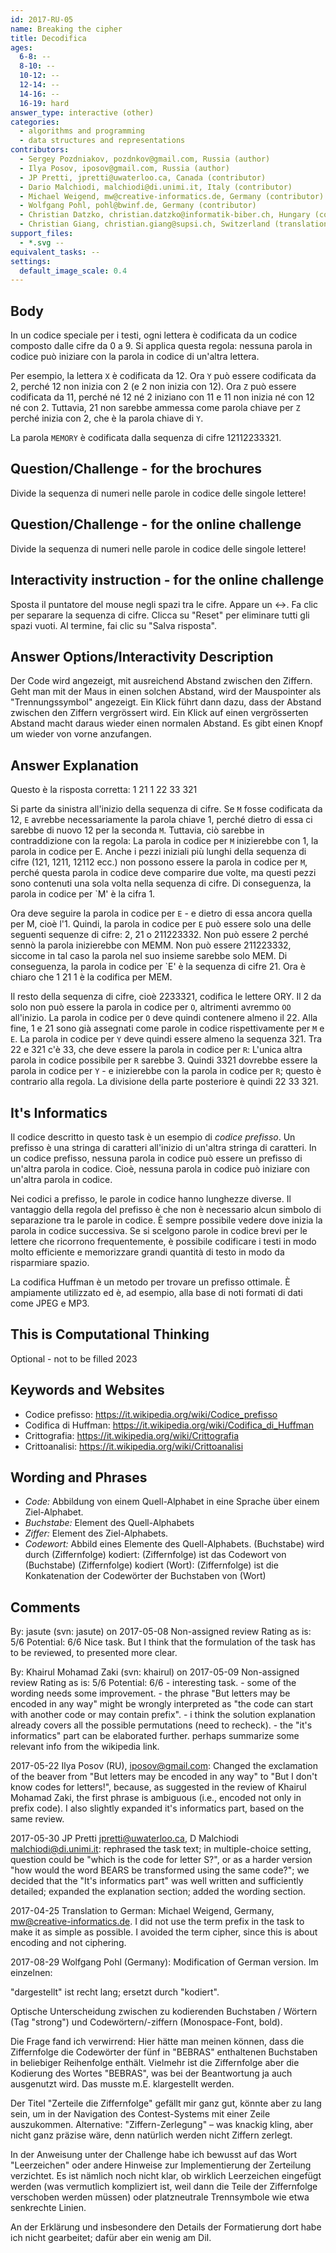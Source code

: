 ```yaml
---
id: 2017-RU-05
name: Breaking the cipher
title: Decodifica
ages:
  6-8: --
  8-10: --
  10-12: --
  12-14: --
  14-16: --
  16-19: hard
answer_type: interactive (other)
categories:
  - algorithms and programming
  - data structures and representations
contributors: 
  - Sergey Pozdniakov, pozdnkov@gmail.com, Russia (author)
  - Ilya Posov, iposov@gmail.com, Russia (author)
  - JP Pretti, jpretti@uwaterloo.ca, Canada (contributor)
  - Dario Malchiodi, malchiodi@di.unimi.it, Italy (contributor)
  - Michael Weigend, mw@creative-informatics.de, Germany (contributor)
  - Wolfgang Pohl, pohl@bwinf.de, Germany (contributor)
  - Christian Datzko, christian.datzko@informatik-biber.ch, Hungary (contributor)
  - Christian Giang, christian.giang@supsi.ch, Switzerland (translation from German into Italian)
support_files:
  - *.svg --
equivalent_tasks: --
settings:
  default_image_scale: 0.4
---
```



## Body

In un codice speciale per i testi, ogni lettera è codificata da un codice composto dalle cifre da 0 a 9.
Si applica questa regola: nessuna parola in codice può iniziare con la parola in codice di un'altra lettera.

Per esempio, la lettera `X` è codificata da 12. Ora `Y` può essere codificata da 2, perché 12 non inizia con 2 (e 2 non inizia con 12). Ora `Z` può essere codificata da 11, perché né 12 né 2 iniziano con 11 e 11 non inizia né con 12 né con 2. Tuttavia, 21 non sarebbe ammessa come parola chiave per `Z` perché inizia con 2, che è la parola chiave di `Y`.

La parola `MEMORY` è codificata dalla sequenza di cifre 12112233321.

## Question/Challenge - for the brochures

Divide la sequenza di numeri nelle parole in codice delle singole lettere!

## Question/Challenge - for the online challenge

Divide la sequenza di numeri nelle parole in codice delle singole lettere!

## Interactivity instruction - for the online challenge

Sposta il puntatore del mouse negli spazi tra le cifre. Appare un <->. Fa clic per separare la sequenza di cifre. Clicca su "Reset" per eliminare tutti gli spazi vuoti. Al termine, fai clic su "Salva risposta".

## Answer Options/Interactivity Description

Der Code wird angezeigt, mit ausreichend Abstand zwischen den Ziffern.  Geht man mit der Maus in einen solchen Abstand, wird der Mauspointer als "Trennungssymbol" angezeigt.  Ein Klick führt dann dazu, dass der Abstand zwischen den Ziffern vergrössert wird.  Ein Klick auf einen vergrösserten Abstand macht daraus wieder einen normalen Abstand. Es gibt einen Knopf um wieder von vorne anzufangen.


## Answer Explanation

Questo è la risposta corretta: 1 21 1 22 33 321

Si parte da sinistra all'inizio della sequenza di cifre. Se `M` fosse codificata da 12, `E` avrebbe necessariamente la parola chiave 1, perché dietro di essa ci sarebbe di nuovo 12 per la seconda `M`. Tuttavia, ciò sarebbe in contraddizione con la regola: La parola in codice per `M` inizierebbe con 1, la parola in codice per E. Anche i pezzi iniziali più lunghi della sequenza di cifre (121, 1211, 12112 ecc.) non possono essere la parola in codice per `M`, perché questa parola in codice deve comparire due volte, ma questi pezzi sono contenuti una sola volta nella sequenza di cifre. Di conseguenza, la parola in codice per `M' è la cifra 1.

Ora deve seguire la parola in codice per `E` - e dietro di essa ancora quella per M, cioè l'1. Quindi, la parola in codice per `E` può essere solo una delle seguenti sequenze di cifre: 2, 21 o 211223332. Non può essere 2 perché sennò la parola inizierebbe con MEMM. Non può essere 211223332, siccome in tal caso la parola nel suo insieme sarebbe solo MEM. Di conseguenza, la parola in codice per `E' è la sequenza di cifre 21. Ora è chiaro che 1 21 1 è la codifica per MEM.

Il resto della sequenza di cifre, cioè 2233321, codifica le lettere ORY. Il 2 da solo non può essere la parola in codice per `O`, altrimenti avremmo `OO` all'inizio. La parola in codice per `O` deve quindi contenere almeno il 22. Alla fine, 1 e 21 sono già assegnati come parole in codice rispettivamente per `M` e `E`. La parola in codice per `Y` deve quindi essere almeno la sequenza 321. Tra 22 e 321 c'è 33, che deve essere la parola in codice per `R`: L'unica altra parola in codice possibile per `R` sarebbe 3. Quindi 3321 dovrebbe essere la parola in codice per `Y` - e inizierebbe con la parola in codice per `R`; questo è contrario alla regola. La divisione della parte posteriore è quindi 22 33 321.


## It's Informatics

Il codice descritto in questo task è un esempio di _codice prefisso_. Un prefisso è una stringa di caratteri all'inizio di un'altra stringa di caratteri. In un codice prefisso, nessuna parola in codice può essere un prefisso di un'altra parola in codice. Cioè, nessuna parola in codice può iniziare con un'altra parola in codice.

Nei codici a prefisso, le parole in codice hanno lunghezze diverse. Il vantaggio della regola del prefisso è che non è necessario alcun simbolo di separazione tra le parole in codice. È sempre possibile vedere dove inizia la parola in codice successiva. Se si scelgono parole in codice brevi per le lettere che ricorrono frequentemente, è possibile codificare i testi in modo molto efficiente e memorizzare grandi quantità di testo in modo da risparmiare spazio.

La codifica Huffman è un metodo per trovare un prefisso ottimale. È ampiamente utilizzato ed è, ad esempio, alla base di noti formati di dati come JPEG e MP3.

## This is Computational Thinking

Optional - not to be filled 2023

## Keywords and Websites

- Codice prefisso: https://it.wikipedia.org/wiki/Codice_prefisso 
- Codifica di Huffman: https://it.wikipedia.org/wiki/Codifica_di_Huffman
- Crittografia: https://it.wikipedia.org/wiki/Crittografia
- Crittoanalisi: https://it.wikipedia.org/wiki/Crittoanalisi

## Wording and Phrases

- _Code:_ Abbildung von einem Quell-Alphabet in eine Sprache über einem Ziel-Alphabet.
- _Buchstabe:_ Element des Quell-Alphabets
- _Ziffer:_ Element des Ziel-Alphabets.
- _Codewort:_ Abbild eines Elemente des Quell-Alphabets.
(Buchstabe) wird durch (Ziffernfolge) kodiert: (Ziffernfolge) ist das Codewort von (Buchstabe)
(Ziffernfolge) kodiert (Wort): (Ziffernfolge) ist die Konkatenation der Codewörter der Buchstaben von (Wort)

## Comments

By: jasute  (svn: jasute) on 2017-05-08 Non-assigned review Rating as is: 5/6 Potential: 6/6 Nice task. But I think that the formulation of the task has to be reviewed, to presented more clear.

By: Khairul Mohamad Zaki (svn: khairul) on 2017-05-09 Non-assigned review Rating as is: 5/6 Potential: 6/6 - interesting task. - some of the wording needs some improvement. - the phrase "But letters may be encoded in any way" might be wrongly interpreted as "the code can start with another code or may contain prefix". - i think the solution explanation already covers all the possible permutations (need to recheck). - the "it's informatics" part can be elaborated further. perhaps summarize some relevant info from the wikipedia link.

2017-05-22 Ilya Posov (RU), iposov@gmail.com: 
Changed the exclamation of the beaver from "But letters may be encoded in any way" to "But I don't know codes for letters!", because, as suggested in the review of Khairul Mohamad Zaki, the first phrase is ambiguous (i.e., encoded not only in prefix code). I also slightly expanded it's informatics part, based on the same review.

2017-05-30 JP Pretti jpretti@uwaterloo.ca, D Malchiodi malchiodi@di.unimi.it: rephrased the task text; in multiple-choice setting, question could be "which is the code for letter S?", or as a harder version "how would the word BEARS be transformed using the same code?"; we decided that the "It's informatics part" was well written and sufficiently detailed; expanded the explanation section; added the wording section.

2017-04-25 Translation to German: Michael Weigend, Germany, mw@creative-informatics.de. I did not use the term prefix in the task to make it as simple as possible. I avoided the term cipher, since this is about encoding and not ciphering.

2017-08-29 Wolfgang Pohl (Germany): Modification of German version. Im einzelnen:

"dargestellt" ist recht lang; ersetzt durch "kodiert".

Optische Unterscheidung zwischen zu kodierenden Buchstaben / Wörtern (Tag "strong") und Codewörtern/-ziffern (Monospace-Font, bold).

Die Frage fand ich verwirrend: Hier hätte man meinen können, dass die Ziffernfolge die Codewörter der fünf in "BEBRAS" enthaltenen Buchstaben in beliebiger Reihenfolge enthält. Vielmehr ist die Ziffernfolge aber die Kodierung des Wortes "BEBRAS", was bei der Beantwortung ja auch ausgenutzt wird. Das musste m.E. klargestellt werden.

Der Titel "Zerteile die Ziffernfolge" gefällt mir ganz gut, könnte aber zu lang sein, um in der Navigation des Contest-Systems mit einer Zeile auszukommen. Alternative: "Ziffern-Zerlegung" – was knackig kling, aber nicht ganz präzise wäre, denn natürlich werden nicht Ziffern zerlegt.

In der Anweisung unter der Challenge habe ich bewusst auf das Wort "Leerzeichen" oder andere Hinweise zur Implementierung der Zerteilung verzichtet. Es ist nämlich noch nicht klar, ob wirklich Leerzeichen eingefügt werden (was vermutlich kompliziert ist, weil dann die Teile der Ziffernfolge verschoben werden müssen) oder platzneutrale Trennsymbole wie etwa senkrechte Linien.

An der Erklärung und insbesondere den Details der Formatierung dort habe ich nicht gearbeitet; dafür aber ein wenig am DiI.
